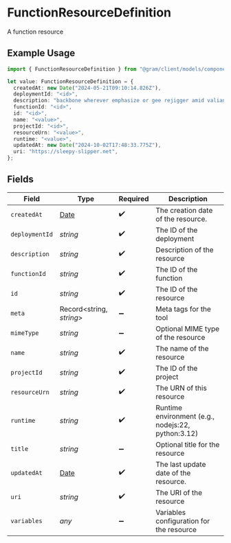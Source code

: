 # FunctionResourceDefinition

A function resource

## Example Usage

```typescript
import { FunctionResourceDefinition } from "@gram/client/models/components";

let value: FunctionResourceDefinition = {
  createdAt: new Date("2024-05-21T09:10:14.826Z"),
  deploymentId: "<id>",
  description: "backbone wherever emphasize or gee rejigger amid valiantly",
  functionId: "<id>",
  id: "<id>",
  name: "<value>",
  projectId: "<id>",
  resourceUrn: "<value>",
  runtime: "<value>",
  updatedAt: new Date("2024-10-02T17:48:33.775Z"),
  uri: "https://sleepy-slipper.net",
};
```

## Fields

| Field                                                                                         | Type                                                                                          | Required                                                                                      | Description                                                                                   |
| --------------------------------------------------------------------------------------------- | --------------------------------------------------------------------------------------------- | --------------------------------------------------------------------------------------------- | --------------------------------------------------------------------------------------------- |
| `createdAt`                                                                                   | [Date](https://developer.mozilla.org/en-US/docs/Web/JavaScript/Reference/Global_Objects/Date) | :heavy_check_mark:                                                                            | The creation date of the resource.                                                            |
| `deploymentId`                                                                                | *string*                                                                                      | :heavy_check_mark:                                                                            | The ID of the deployment                                                                      |
| `description`                                                                                 | *string*                                                                                      | :heavy_check_mark:                                                                            | Description of the resource                                                                   |
| `functionId`                                                                                  | *string*                                                                                      | :heavy_check_mark:                                                                            | The ID of the function                                                                        |
| `id`                                                                                          | *string*                                                                                      | :heavy_check_mark:                                                                            | The ID of the resource                                                                        |
| `meta`                                                                                        | Record<string, *string*>                                                                      | :heavy_minus_sign:                                                                            | Meta tags for the tool                                                                        |
| `mimeType`                                                                                    | *string*                                                                                      | :heavy_minus_sign:                                                                            | Optional MIME type of the resource                                                            |
| `name`                                                                                        | *string*                                                                                      | :heavy_check_mark:                                                                            | The name of the resource                                                                      |
| `projectId`                                                                                   | *string*                                                                                      | :heavy_check_mark:                                                                            | The ID of the project                                                                         |
| `resourceUrn`                                                                                 | *string*                                                                                      | :heavy_check_mark:                                                                            | The URN of this resource                                                                      |
| `runtime`                                                                                     | *string*                                                                                      | :heavy_check_mark:                                                                            | Runtime environment (e.g., nodejs:22, python:3.12)                                            |
| `title`                                                                                       | *string*                                                                                      | :heavy_minus_sign:                                                                            | Optional title for the resource                                                               |
| `updatedAt`                                                                                   | [Date](https://developer.mozilla.org/en-US/docs/Web/JavaScript/Reference/Global_Objects/Date) | :heavy_check_mark:                                                                            | The last update date of the resource.                                                         |
| `uri`                                                                                         | *string*                                                                                      | :heavy_check_mark:                                                                            | The URI of the resource                                                                       |
| `variables`                                                                                   | *any*                                                                                         | :heavy_minus_sign:                                                                            | Variables configuration for the resource                                                      |